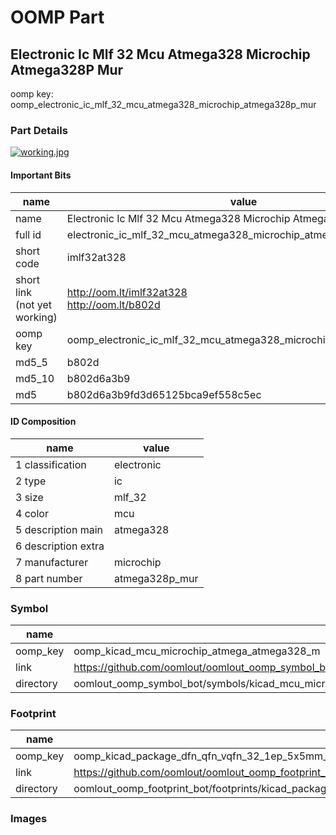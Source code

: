 # OOMP Part  
## Electronic Ic Mlf 32 Mcu Atmega328 Microchip Atmega328P Mur  
  
oomp key: oomp_electronic_ic_mlf_32_mcu_atmega328_microchip_atmega328p_mur  
  
### Part Details  
  
[![working.jpg](working_600.jpg)](working.jpg)  
  
#### Important Bits  
| name | value | 
| --- | --- | 
| name | Electronic Ic Mlf 32 Mcu Atmega328 Microchip Atmega328P Mur | 
| full id | electronic_ic_mlf_32_mcu_atmega328_microchip_atmega328p_mur | 
| short code | imlf32at328 | 
| short link<br>(not yet working) | http://oom.lt/imlf32at328<br>http://oom.lt/b802d | 
| oomp key | oomp_electronic_ic_mlf_32_mcu_atmega328_microchip_atmega328p_mur | 
| md5_5 | b802d | 
| md5_10 | b802d6a3b9 | 
| md5 | b802d6a3b9fd3d65125bca9ef558c5ec | 
#### ID Composition  
| name | value | 
| --- | --- | 
| 1 classification | electronic | 
| 2 type | ic | 
| 3 size | mlf_32 | 
| 4 color | mcu | 
| 5 description main | atmega328 | 
| 6 description extra |  | 
| 7 manufacturer | microchip | 
| 8 part number | atmega328p_mur | 
### Symbol  
| name | value | 
| --- | --- | 
| oomp_key | oomp_kicad_mcu_microchip_atmega_atmega328_m | 
| link | https://github.com/oomlout/oomlout_oomp_symbol_bot/tree/main/symbols/kicad_mcu_microchip_atmega_atmega328_m | 
| directory | oomlout_oomp_symbol_bot/symbols/kicad_mcu_microchip_atmega_atmega328_m//working/working.kicad_sym | 
### Footprint  
| name | value | 
| --- | --- | 
| oomp_key | oomp_kicad_package_dfn_qfn_vqfn_32_1ep_5x5mm_p0_5mm_ep3_1x3_1mm | 
| link | https://github.com/oomlout/oomlout_oomp_footprint_bot/tree/main/foootprntss/kicad_package_dfn_qfn_vqfn_32_1ep_5x5mm_p0_5mm_ep3_1x3_1mm | 
| directory | oomlout_oomp_footprint_bot/footprints/kicad_package_dfn_qfn_vqfn_32_1ep_5x5mm_p0_5mm_ep3_1x3_1mm//working/working.kicad_mod | 
### Images  
